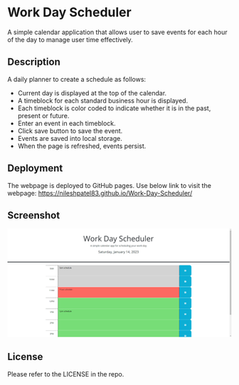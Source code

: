 # Work Day Scheduler
A simple calendar application that allows user to save events for each hour of the day to manage user time effectively.

## Description
A daily planner to create a schedule as follows:
- Current day is displayed at the top of the calendar.
- A timeblock for each standard business hour is displayed.
- Each timeblock is color coded to indicate whether it is in the past, present or future.
- Enter an event in each timeblock.
- Click save button to save the event.
- Events are saved into local storage.
- When the page is refreshed, events persist.

## Deployment
The webpage is deployed to GitHub pages. Use below link to visit the webpage: https://nileshpatel83.github.io/Work-Day-Scheduler/

## Screenshot
![Work day scheduler landing page](./assets/images/work-day-scheduler.png)

## License
Please refer to the LICENSE in the repo.
